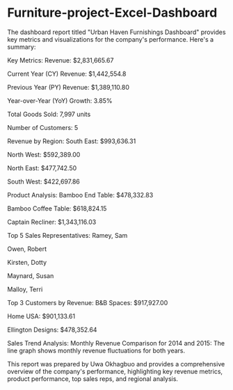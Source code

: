 # Furniture-project-Excel-Dashboard
The dashboard report titled "Urban Haven Furnishings Dashboard" provides key metrics and visualizations for the company's performance. Here's a summary:

Key Metrics:
Revenue: $2,831,665.67

Current Year (CY) Revenue: $1,442,554.8

Previous Year (PY) Revenue: $1,389,110.80

Year-over-Year (YoY) Growth: 3.85%

Total Goods Sold: 7,997 units

Number of Customers: 5

Revenue by Region:
South East: $993,636.31

North West: $592,389.00

North East: $477,742.50

South West: $422,697.86

Product Analysis:
Bamboo End Table: $478,332.83

Bamboo Coffee Table: $618,824.15

Captain Recliner: $1,343,116.03

Top 5 Sales Representatives:
Ramey, Sam

Owen, Robert

Kirsten, Dotty

Maynard, Susan

Malloy, Terri

Top 3 Customers by Revenue:
B&B Spaces: $917,927.00

Home USA: $901,133.61

Ellington Designs: $478,352.64

Sales Trend Analysis:
Monthly Revenue Comparison for 2014 and 2015: The line graph shows monthly revenue fluctuations for both years.

This report was prepared by Uwa Okhagbuo and provides a comprehensive overview of the company's performance, highlighting key revenue metrics, product performance, top sales reps, and regional analysis.

